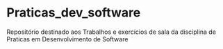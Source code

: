 # Praticas_dev_software
Repositório destinado aos Trabalhos e exercícios de sala da disciplina de Praticas em Desenvolvimento de Software

